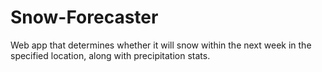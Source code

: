 # Snow-Forecaster
Web app that determines whether it will snow within the next week in the specified location, along with precipitation stats.
